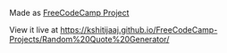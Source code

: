 Made as [FreeCodeCamp Project](https://learn.freecodecamp.org/front-end-libraries/front-end-libraries-projects/build-a-random-quote-machine/)

View it live at https://kshitijaaj.github.io/FreeCodeCamp-Projects/Random%20Quote%20Generator/
